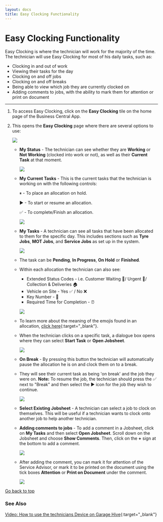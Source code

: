 ```yaml
---
layout: docs
title: Easy Clocking Functionality 
---
```


<a name="top"></a>

# Easy Clocking Functionality
Easy Clocking is where the technician will work for the majority of the time. The technician will use Easy Clocking for most of his daily tasks, such as:

   * Clocking in and out of work
   * Viewing their tasks for the day
   * Clocking on and off jobs
   * Clocking on and off breaks
   * Being able to view which job they are currently clocked on
   * Adding comments to jobs, with the ability to mark them for attention or print on document

___

1. To access Easy Clocking, click on the **Easy Clocking** tile on the home page of the Business Central App.
2. This opens the **Easy Clocking** page where there are several options to use:

      ![](media/garagehive-easy-clocking1.png)



   - **My Status** - The technician can see whether they are **Working** or **Not Working** (clocked into work or not), as well as their **Current Task** at that moment.

      ![](media/garagehive-easy-clocking2.png)

   - **My Current Tasks** - This is the current tasks that the technician is working on with the following controls:

      ⏸ - To place an allocation on hold. 

      ▶ - To start or resume an allocation. 

      ✅ - To complete/Finish an allocation. 

      ![](media/garagehive-easy-clocking3.png)

   - **My Tasks** - A technician can see all tasks that have been allocated to them for the specific day. This includes sections such as **Tyre Jobs**, **MOT Jobs**, and **Service Jobs** as set up in the system.

      ![](media/garagehive-easy-clocking7.png)

   - The task can be **Pending**, **In Progress**, **On Hold** or **Finished**.   
   - Within each allocation the technician can also see: 
      * Extended Status Codes - i.e. Customer Waiting 🙋‍/ Urgent 🚩/ Collection & Deliveries 🏠
      * Vehicle on Site - Yes ✅ / No ❌
      * Key Number - 🔑
      * Required Time for Completion - ⏰

      ![](media/garagehive-easy-clocking4.png)

   - To learn more about the meaning of the emojis found in an allocation, [click here](garagehive-understanding-the-schedule.html#understanding-the-emojis-in-an-allocation){:target="_blank"}.
   - When the technician clicks on a specific task, a dialogue box opens where they can select **Start Task** or **Open Jobsheet**. 

      ![](media/garagehive-easy-clocking5.png)

   - **On Break** - By pressing this button the technician will automatically pause the allocation he is on and clock them on to a break. 
   - They will see their current task as being 'on break' and the job they were on.
      **Note:** To resume the job, the technician should press the ✅ next to "Break" and then select the ▶ icon for the job they wish to continue. 

      ![](media/garagehive-easy-clocking6.png)

   - **Select Existing Jobsheet** - A technician can select a job to clock on themselves. This will be useful if a technician wants to clock onto another job to help another technician.
   - **Adding comments to jobs** - To add a comment in a Jobsheet, click on **My Tasks** and then select **Open Jobsheet**. Scroll down on the Jobsheet and choose **Show Comments**. Then, click on the **+** sign at the bottom to add a comment.

      ![](media/garagehive-easy-clocking8.png)

   - After adding the comment, you can mark it for attention of the Service Advisor, or mark it to be printed on the document using the tick boxes **Attention** or **Print on Document** under the comment.

      ![](media/garagehive-easy-clocking9.png)




[Go back to top](#top)

### **See Also**

[Video: How to use the technicians Device on Garage Hive](https://www.youtube.com/watch?v=FKGxkYSX8bs){:target="_blank"}



 






